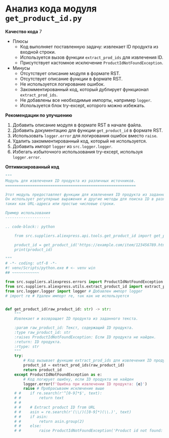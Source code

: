 # Анализ кода модуля `get_product_id.py`

**Качество кода**
7
- Плюсы
    - Код выполняет поставленную задачу: извлекает ID продукта из входной строки.
    - Используется вызов функции `extract_prod_ids` для извлечения ID.
    - Присутствует кастомное исключение `ProductIdNotFoundException`.
- Минусы
    - Отсутствует описание модуля в формате RST.
    - Отсутствует описание функции в формате RST.
    - Не используется логирование ошибок.
    - Закомментированный код, который дублирует функционал `extract_prod_ids`.
    - Не добавлены все необходимые импорты, например `logger`.
    - Используется блок try-except, которого можно избежать.

**Рекомендации по улучшению**

1.  Добавить описание модуля в формате RST в начале файла.
2.  Добавить документацию для функции `get_product_id` в формате RST.
3.  Использовать `logger.error` для логирования ошибок вместо `raise`.
4.  Удалить закомментированный код, который не используется.
5.  Добавить импорт `logger` из `src.logger.logger`.
6.  Избегать избыточного использования try-except, используя `logger.error`.

**Оптимизированный код**

```python
"""
Модуль для извлечения ID продукта из различных источников.
==========================================================

Этот модуль предоставляет функции для извлечения ID продукта из заданного текста.
Он использует регулярные выражения и другие методы для поиска ID в различных форматах,
таких как URL-адреса или простые числовые строки.

Пример использования
--------------------

.. code-block:: python

    from src.suppliers.aliexpress.api.tools.get_product_id import get_product_id

    product_id = get_product_id('https://example.com/item/123456789.html')
    print(product_id)

"""
# -*- coding: utf-8 -*-
#! venv/Scripts/python.exe # <- venv win
## ~~~~~~~~~~~~

from src.suppliers.aliexpress.errors import ProductIdNotFoundException
from src.suppliers.aliexpress.utils.extract_product_id import extract_prod_ids
from src.logger.logger import logger # Добавлен импорт logger
# import re # Удален импорт re, так как не используется


def get_product_id(raw_product_id: str) -> str:
    """
    Извлекает и возвращает ID продукта из заданного текста.

    :param raw_product_id: Текст, содержащий ID продукта.
    :type raw_product_id: str
    :raises ProductIdNotFoundException: Если ID продукта не найден.
    :return: ID продукта.
    :rtype: str
    """
    try:
        # Код вызывает функцию extract_prod_ids для извлечения ID продукта
        product_id = extract_prod_ids(raw_product_id)
        return product_id
    except ProductIdNotFoundException as e:
        # Код логирует ошибку, если ID продукта не найден
        logger.error(f'Ошибка при извлечении ID продукта: {e}')
        raise # Пробрасываем исключение выше
    # #    if re.search(r'^[0-9]*$', text):
    # #        return text
    # #
    # #    # Extract product ID from URL
    # #    asin = re.search(r'(\\/)([0-9]*)(\\.)', text)
    # #    if asin:
    # #        return asin.group(2)
    # #    else:
    # #        raise ProductIdNotFoundException('Product id not found: ' + text)
```